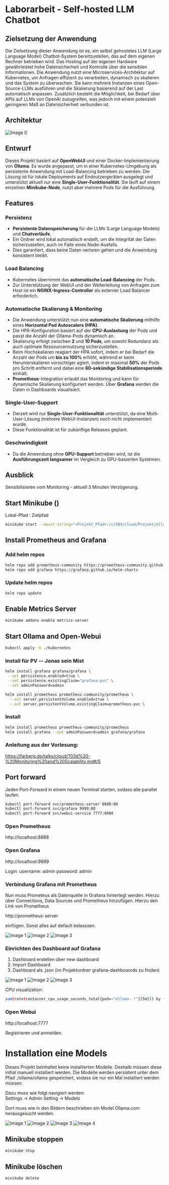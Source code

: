 # Laborarbeit - Self-hosted LLM Chatbot

## Zielsetzung der Anwendung

Die Zielsetzung dieser Anwendung ist es, ein selbst gehostetes LLM (Large Language
Model) Chatbot-System bereitzustellen, das auf dem eigenen Rechner betrieben wird.
Das Hosting auf der eigenen Hardware gewährleistet hohe Datensicherheit und Kontrolle
über die sensiblen Informationen. Die Anwendung nutzt eine Microservices-Architektur
auf Kubernetes, um Anfragen effizient zu verarbeiten, dynamisch zu skalieren und das
System zu überwachen. Sie kann mehrere Instanzen eines Open-Source-LLMs ausführen
und die Skalierung basierend auf der Last automatisch anpassen. Zusätzlich besteht die
Möglichkeit, bei Bedarf über APIs auf LLMs von OpenAI zuzugreifen, was jedoch mit
einem potenziell geringeren Maß an Datensicherheit verbunden ist.

## Architektur

![Image 0](./images/Architektur.drawio.svg)

## Entwurf

Dieses Projekt basiert auf **OpenWebUI** und einer Docker-Implementierung von **Ollama**. Es wurde angepasst, um in einer Kubernetes-Umgebung als persistente Anwendung mit Load-Balancing betrieben zu werden. Die Lösung ist für lokale Deployments auf Endnutzergeräten ausgelegt und unterstützt aktuell nur eine **Single-User-Funktionalität**. Sie läuft auf einem einzelnen **Minikube-Node**, nutzt aber mehrere Pods für die Ausführung.

## Features

### Persistenz
- **Persistente Datenspeicherung** für die LLMs (Large Language Models) und **Chatverläufe**.
- Ein Ordner wird lokal automatisch erstellt, um die Integrität der Daten sicherzustellen, auch im Falle eines Node-Ausfalls.
- Dies garantiert, dass keine Daten verloren gehen und die Anwendung konsistent bleibt.

### Load Balancing
- Kubernetes übernimmt das **automatische Load-Balancing** der Pods.
- Zur Unterstützung der WebUI und der Weiterleitung von Anfragen zum Host ist ein **NGINX-Ingress-Controller** als externer Load Balancer erforderlich.

### Automatische Skalierung & Monitoring
- Die Anwendung unterstützt nun eine **automatische Skalierung** mithilfe eines **Horizontal Pod Autoscalers (HPA)**.
- Die HPA-Konfiguration basiert auf der **CPU-Auslastung** der Pods und passt die Anzahl der Ollama-Pods dynamisch an.
- Skalierung erfolgt zwischen **2** und **10 Pods**, um sowohl Redundanz als auch optimale Ressourcennutzung sicherzustellen.
- Beim Hochskalieren reagiert der HPA sofort, indem er bei Bedarf die Anzahl der Pods um **bis zu 100%** erhöht, während er beim Herunterskalieren vorsichtiger agiert, indem er maximal **50%** der Pods pro Schritt entfernt und dabei eine **60-sekündige Stabilisationsperiode** einhält.
- **Prometheus**-Integration erlaubt das Monitoring und kann für dynamische Skalierung konfiguriert werden. Über **Grafana** werden die Daten in Dashboards visualisiert.

### Single-User-Support
- Derzeit wird nur **Single-User-Funktionalität** unterstützt, da eine Multi-User-Lösung (mehrere WebUI-Instanzen) noch nicht implementiert wurde.
- Diese Funktionalität ist für zukünftige Releases geplant.

### Geschwindigkeit
- Da die Anwendung ohne **GPU-Support** betrieben wird, ist die **Ausführungszeit langsamer** im Vergleich zu GPU-basierten Systemen.



## Ausblick

Sensibilisieren vom Monitoring - aktuell 3 Minuten Verzögerung.


## Start Minikube ()

Lokal-Pfad : Zielpfad

```bash
minikube start --mount-string="<Projekt_Pfad>:/c/SBX/cloud/Projekt/ollama" --mount
```

## Install Prometheus and Grafana

### Add helm repos

```bash
helm repo add prometheus-community https://prometheus-community.github.io/helm-charts
helm repo add grafana https://grafana.github.io/helm-charts
```

### Update helm repos

```bash
helm repo update
```
## Enable Metrics Server

```bash
minikube addons enable metrics-server
```

## Start Ollama and Open-Webui

```bash
kubectl apply -k ./kubernetes
```

### Install für PV -- Jonas sein Mist

```bash
helm install grafana grafana/grafana \
 --set persistence.enabled=true \
 --set persistence.existingClaim="grafana-pvc" \
 --set adminPassword=admin
```

```bash
helm install prometheus prometheus-community/prometheus \
  --set server.persistentVolume.enabled=true \
  --set server.persistentVolume.existingClaim=prometheus-pvc \
```

### Install

```bash
helm install prometheus prometheus-community/prometheus
helm install grafana --set adminPassword=admin grafana/grafana
```

### Anleitung aus der Vorlesung:

https://farberg.de/talks/cloud/?03d%20-%20Monitoring%20and%20Scalability.md#/5


## Port forward

Jeden Port-Forward in einem neuen Terminal starten, sodass alle parallel laufen.

```bash
kubectl port-forward svc/prometheus-server 8888:80
kubectl port-forward svc/grafana 9999:80
kubectl port-forward svc/webui-service 7777:8080
```

### Open Prometheus

http://localhost:8888

### Open Grafana

http://localhost:9999

Login:
username: admin
password: admin

### Verbindung Grafana mit Prometheus

Nun muss Prometeus als Datenquelle in Grafana hinterlegt werden. Hierzu über Connections, Data Sources und Prometheus hinzufügen.
Hierzu den Link von Prometheus

http://prometheus-server

einfügen. Sonst alles auf default belasssen.

![Image 1](./images/setup_grafana_dashboards/grafana1.png)
![Image 2](./images/setup_grafana_dashboards/grafana2.png)
![Image 3](./images/setup_grafana_dashboards/grafana3.png)

### Einrichten des Dashboard auf Grafana

1. Dashboard erstellen über new dashboard
2. Import Dashboard
3. Dashboard als .json (im Projektordner grafana-dashboaords zu finden)

![Image 1](./images/setup_grafana_dashboards/grafana4.png)
![Image 2](./images/setup_grafana_dashboards/grafana5.png)
![Image 3](./images/setup_grafana_dashboards/grafana6.png)

CPU visualization:

```bash
sum(rate(container_cpu_usage_seconds_total{pod=~"ollama-.*"}[5m])) by (pod) / sum(kube_pod_container_resource_limits{pod=~"ollama-.*"}) by (pod) * 100
```

### Open Webui

http://localhost:7777

Registrieren und anmelden.

# Installation eine Models

Dieses Projekt beinhaltet keine installierten Modelle. Deshalb müssen diese initial manuell installiert werden. Die Modelle werden persistent unter dem Pfad ./ollama/ollama gespeichert, sodass sie nur ein Mal installiert werden müssen.

Dazu muss wie folgt navigiert werden:  
Settings -> Admin Setting -> Models

Dort muss wie in den Bildern beschrieben ein Model Ollama.com herausgesucht werden.

![Image 1](./images/install_model/image1.png)
![Image 2](./images/install_model/image2.png)
![Image 3](./images/install_model/image3.png)
![Image 4](./images/install_model/image4.png)


## Minikube stoppen

```bash
minikube stop
```

## Minikube löschen

```bash
minikube delete
```


